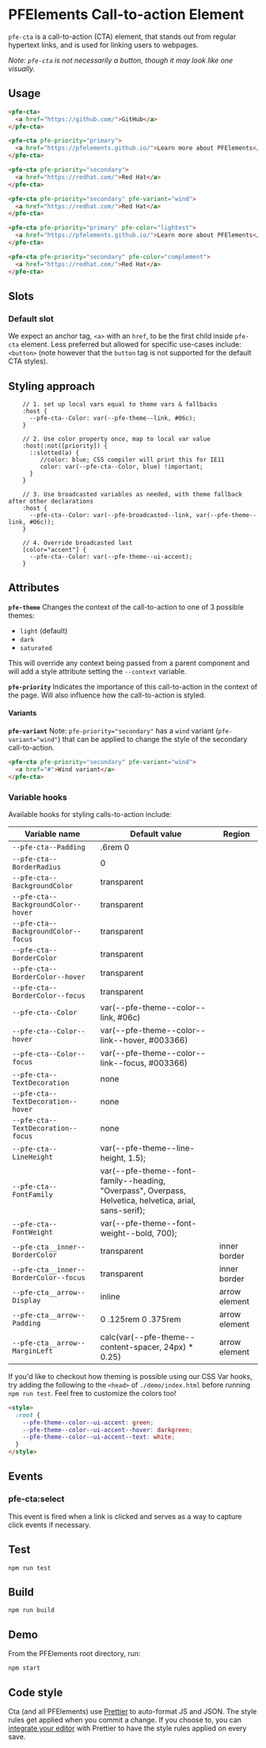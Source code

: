 # PFElements Call-to-action Element

`pfe-cta` is a call-to-action (CTA) element, that stands out from regular hypertext links, and is used for linking users to webpages.

_Note: `pfe-cta` is not necessarily a button, though it may look like one visually._

## Usage

```html
<pfe-cta>
  <a href="https://github.com/">GitHub</a>
</pfe-cta>

<pfe-cta pfe-priority="primary">
  <a href="https://pfelements.github.io/">Learn more about PFElements</a>
</pfe-cta>

<pfe-cta pfe-priority="secondary">
  <a href="https://redhat.com/">Red Hat</a>
</pfe-cta>

<pfe-cta pfe-priority="secondary" pfe-variant="wind">
  <a href="https://redhat.com/">Red Hat</a>
</pfe-cta>

<pfe-cta pfe-priority="primary" pfe-color="lightest">
  <a href="https://pfelements.github.io/">Learn more about PFElements</a>
</pfe-cta>

<pfe-cta pfe-priority="secondary" pfe-color="complement">
  <a href="https://redhat.com/">Red Hat</a>
</pfe-cta>
```

## Slots

### Default slot

We expect an anchor tag, `<a>` with an `href`, to be the first child inside `pfe-cta` element. Less preferred but allowed for specific use-cases include: `<button>` (note however that the `button` tag is not supported for the default CTA styles).

## Styling approach

```
    // 1. set up local vars equal to theme vars & fallbacks
    :host {
      --pfe-cta--Color: var(--pfe-theme--link, #06c);
    }

    // 2. Use color property once, map to local var value
    :host(:not([priority]) {
      ::slotted(a) {
         //color: blue; CSS compiler will print this for IE11
         color: var(--pfe-cta--Color, blue) !important;
      }
    }

    // 3. Use broadcasted variables as needed, with theme fallback after other declarations
    :host {
      --pfe-cta--Color: var(--pfe-broadcasted--link, var(--pfe-theme--link, #06c));
    }

    // 4. Override broadcasted last
    [color="accent"] {
      --pfe-cta--Color: var(--pfe-theme--ui-accent);
    }
```

## Attributes

**`pfe-theme`**
Changes the context of the call-to-action to one of 3 possible themes:

- `light` (default)
- `dark`
- `saturated`

This will override any context being passed from a parent component and will add a style attribute setting the `--context` variable.

**`pfe-priority`**
Indicates the importance of this call-to-action in the context of the page. Will also influence how the call-to-action is styled.

#### Variants

**`pfe-variant`**
Note: `pfe-priority="secondary"` has a `wind` variant (`pfe-variant="wind"`) that can be applied to change the style of the secondary call-to-action.

```html
<pfe-cta pfe-priority="secondary" pfe-variant="wind">
  <a href="#">Wind variant</a>
</pfe-cta>
```

### Variable hooks

Available hooks for styling calls-to-action include:

| Variable name                          | Default value                                                                                          | Region        |
| -------------------------------------- | ------------------------------------------------------------------------------------------------------ | ------------- |
| `--pfe-cta--Padding`                   | .6rem 0                                                                                                |
| `--pfe-cta--BorderRadius`              | 0                                                                                                      |
| `--pfe-cta--BackgroundColor`           | transparent                                                                                            |
| `--pfe-cta--BackgroundColor--hover`    | transparent                                                                                            |
| `--pfe-cta--BackgroundColor--focus`    | transparent                                                                                            |
| `--pfe-cta--BorderColor`               | transparent                                                                                            |
| `--pfe-cta--BorderColor--hover`        | transparent                                                                                            |
| `--pfe-cta--BorderColor--focus`        | transparent                                                                                            |
| `--pfe-cta--Color`                     | var(--pfe-theme--color--link, #06c)                                                                    |
| `--pfe-cta--Color--hover`              | var(--pfe-theme--color--link--hover, #003366)                                                          |
| `--pfe-cta--Color--focus`              | var(--pfe-theme--color--link--focus, #003366)                                                          |
| `--pfe-cta--TextDecoration`            | none                                                                                                   |
| `--pfe-cta--TextDecoration--hover`     | none                                                                                                   |
| `--pfe-cta--TextDecoration--focus`     | none                                                                                                   |
| `--pfe-cta--LineHeight`                | var(--pfe-theme--line-height, 1.5);                                                                    |
| `--pfe-cta--FontFamily`                | var(--pfe-theme--font-family--heading, "Overpass", Overpass, Helvetica, helvetica, arial, sans-serif); |
| `--pfe-cta--FontWeight`                | var(--pfe-theme--font-weight--bold, 700);                                                              |
| `--pfe-cta__inner--BorderColor`        | transparent                                                                                            | inner border  |
| `--pfe-cta__inner--BorderColor--focus` | transparent                                                                                            | inner border  |
| `--pfe-cta__arrow--Display`            | inline                                                                                                 | arrow element |
| `--pfe-cta__arrow--Padding`            | 0 .125rem 0 .375rem                                                                                    | arrow element |
| `--pfe-cta__arrow--MarginLeft`         | calc(var(--pfe-theme--content-spacer, 24px) \* 0.25)                                                   | arrow element |

If you'd like to checkout how theming is possible using our CSS Var hooks, try adding the following to the `<head>` of `./demo/index.html` before running `npm run test`. Feel free to customize the colors too!

```html
<style>
  :root {
    --pfe-theme--color--ui-accent: green;
    --pfe-theme--color--ui-accent--hover: darkgreen;
    --pfe-theme--color--ui-accent--text: white;
  }
</style>
```

## Events

### pfe-cta:select

This event is fired when a link is clicked and serves as a way to capture click events if necessary.

## Test

    npm run test

## Build

    npm run build

## Demo

From the PFElements root directory, run:

    npm start

## Code style

Cta (and all PFElements) use [Prettier][prettier] to auto-format JS and JSON. The style rules get applied when you commit a change. If you choose to, you can [integrate your editor][prettier-ed] with Prettier to have the style rules applied on every save.

[prettier]: https://github.com/prettier/prettier/
[prettier-ed]: https://prettier.io/docs/en/editors.html
[web-component-tester]: https://github.com/Polymer/web-component-tester
